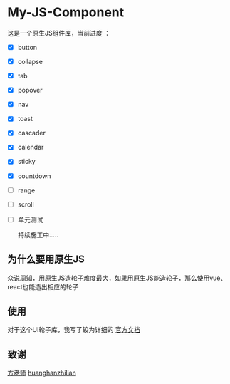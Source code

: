 # My-JS-Component
这是一个原生JS组件库，当前进度 ：

- [x] button

- [x] collapse

- [x] tab

- [x] popover

- [x] nav

- [x] toast

- [x] cascader

- [x] calendar

- [x] sticky

- [x] countdown

- [ ] range

- [ ] scroll

- [ ] 单元测试

  持续施工中.....

## 为什么要用原生JS

众说周知，用原生JS造轮子难度最大，如果用原生JS能造轮子，那么使用vue、react也能造出相应的轮子

## 使用

对于这个UI轮子库，我写了较为详细的 [官方文档](https://neilai.github.io/My-JS-Component/)

## 致谢

[方老师](https://github.com/FrankFang)  [huanghanzhilian](https://github.com/huanghanzhilian)



